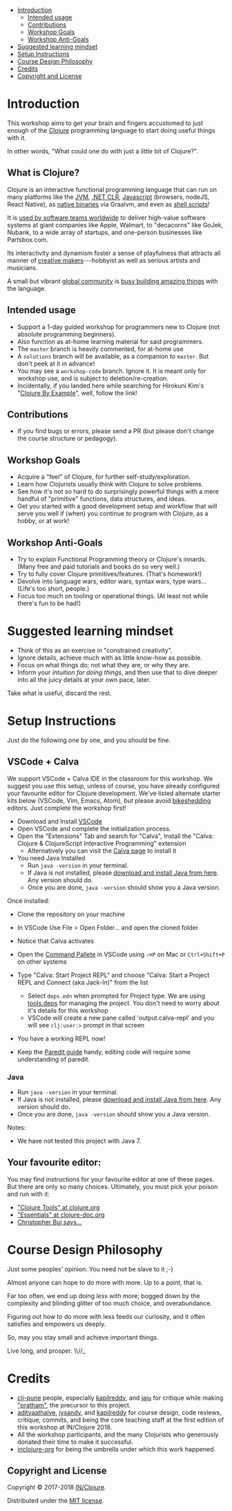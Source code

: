 - [Introduction](#introduction)
  - [Intended usage](#intended-usage)
  - [Contributions](#contributions)
  - [Workshop Goals](#workshop-goals)
  - [Workshop Anti-Goals](#workshop-anti-goals)
- [Suggested learning mindset](#suggested-learning-mindset)
- [Setup Instructions](#setup-instructions)
- [Course Design Philosophy](#course-design-philosophy)
- [Credits](#credits)
- [Copyright and License](#copyright-and-license)

# Introduction

This workshop aims to get your brain and fingers accustomed to just enough of
the [Clojure](https://clojure.org) programming language to start doing useful things with it.

In other words, "What could one do with just a _little_ bit of Clojure?".

## What is Clojure?

Clojure is an interactive functional programming language that can run on many platforms
like the [JVM](https://clojure.org/about/jvm_hosted), [.NET CLR](https://clojure.org/about/clojureclr), [Javascript](https://clojurescript.org/) (browsers, nodeJS, React Native), as [native binaries](https://github.com/BrunoBonacci/graalvm-clojure) via Graalvm, and even as [shell scripts](https://babashka.org/)!

It is [used by software teams worldwide](https://clojure.org/community/success_stories#) to deliver
high-value software systems at giant companies like Apple, Walmart, to "decacorns"
like GoJek, Nubank, to a wide array of startups, and one-person businesses like Partsbox.com.

Its interactivity and dynamism foster a sense of playfulness that attracts all manner
of [creative makers](http://radar.oreilly.com/2015/05/creative-computing-with-clojure.html)---hobbyist as well as serious artists and musicians.

A small but vibrant [global community](https://clojure.org/community/user_groups) is [busy building amazing things](https://github.com/trending/clojure?since=monthly) with the language.

## Intended usage

- Support a 1-day guided workshop for programmers new to Clojure (not absolute programming beginners).
- Also function as at-home learning material for said programmers.
- The `master` branch is heavily commented, for at-home use
- A `solutions` branch will be available, as a companion to `master`.
  But don't peek at it in advance!
- You may see a `workshop-code` branch. Ignore it. It is meant only for
  workshop use, and is subject to deletion/re-creation.
- Incidentally, if you landed here while searching for Hirokuni Kim's
  "[Clojure By Example](https://kimh.github.io/clojure-by-example/)", well, follow the link!

## Contributions

- If you find bugs or errors, please send a PR (but please
  don't change the course structure or pedagogy).

## Workshop Goals

- Acquire a "feel" of Clojure, for further self-study/exploration.
- Learn how Clojurists usually think with Clojure to solve problems.
- See how it's not so hard to do surprisingly powerful things with a
  mere handful of "primitive" functions, data structures, and ideas.
- Get you started with a good development setup and workflow that will
  serve you well if (when) you continue to program with Clojure, as a
  hobby, or at work!

## Workshop Anti-Goals

- Try to explain Functional Programming theory or Clojure's innards.
  (Many free and paid tutorials and books do so very well.)
- Try to fully cover Clojure primitives/features. (That's homework!)
- Devolve into language wars, editor wars, syntax wars, type wars...
  (Life's too short, people.)
- Focus too much on tooling or operational things. (At least not
  while there's fun to be had!)

# Suggested learning mindset

- Think of this as an exercise in "constrained creativity".
- Ignore details, achieve much with as little know-how as possible.
- Focus on what things do; not what they are, or why they are.
- Inform your _intuition for doing things_, and then use that to
  dive deeper into all the juicy details at your own pace, later.

Take what is useful, discard the rest.

# Setup Instructions

Just do the following one by one, and you should be fine.

## VSCode + Calva

We support VSCode + Calva IDE in the classroom for this workshop. We suggest you use this setup, unless of course, you have already configured your favourite editor for Clojure development. We've listed alternate starter kits below (VSCode, Vim, Emacs, Atom), _but_ please avoid [bikeshedding](http://catb.org/jargon/html/B/bikeshedding.html) editors. Just complete the workshop first!

- Download and Install [VSCode](https://code.visualstudio.com/)
- Open VSCode and complete the initialization process.
- Open the "Extensions" Tab and search for "Calva", Install the "Calva: Clojure & ClojureScript Interactive Programming" extension
  - Alternatively you can visit the [Calva page](https://marketplace.visualstudio.com/items?itemName=betterthantomorrow.calva) to install it
- You need Java Installed
  - Run `java -version` in your terminal.
  - If Java is not installed, please [download and install Java from here](https://adoptopenjdk.net/). Any version should do.
  - Once you are done, `java -version` should show you a Java version.

Once installed:

- Clone the repository on your machine
- In VSCode Use File > Open Folder... and open the cloned folder
- Notice that Calva activates
- Open the [Command Pallete](https://code.visualstudio.com/docs/getstarted/userinterface#_command-palette) in VSCode using `⇧⌘P` on Mac or `Ctrl+Shift+P` on other systems
- Type "Calva: Start Project REPL" and choose "Calva: Start a Project REPL and Connect (aka Jack-In)" from the list
  - Select `deps.edn` when prompted for Project type. We are using [tools.deps](https://clojure.org/guides/deps_and_cli) for managing the project. You don't need to worry about it's details for this workshop
  - VSCode will create a new pane called 'output.calva-repl' and you will see `clj꞉user꞉>` prompt in that screen
- You have a working REPL now!

- Keep the [Paredit guide](https://calva.io/paredit/) handy, editing code will require some understanding of paredit.

### Java

- Run `java -version` in your terminal.
- If Java is not installed, please [download and install Java from here](https://adoptopenjdk.net/). Any version should do.
- Once you are done, `java -version` should show you a Java version.

Notes:

- We have not tested this project with Java 7.

## Your favourite editor:

You may find instructions for your favourite editor at one of these pages. But there are only so many choices. Ultimately, you must pick your poison and run with it:

- ["Clojure Tools" at clojure.org](https://clojure.org/community/tools)
- ["Essentials" at clojure-doc.org](http://clojure-doc.org/articles/content.html#essentials)
- [Christopher Bui says...](https://web.archive.org/web/20181223213500/https://cb.codes/what-editor-ide-to-use-for-clojure/)

# Course Design Philosophy

Just some peoples' opinion. You need not be slave to it ;-)

Almost anyone can hope to do more with more. Up to a point, that is.

Far too often, we end up doing _less_ with more; bogged down by the
complexity and blinding glitter of too much choice, and overabundance.

Figuring out how to do more with less feeds our curiosity, and it often
satisfies and empowers us deeply.

So, may you stay small and achieve important things.

Live long, and prosper.
\\\\//\_

# Credits

- [clj-pune](https://github.com/clj-pune) people, especially [kapilreddy](https://github.com/kapilreddy), and [jaju](https://github.com/jaju) for critique while making ["pratham"](https://github.com/clj-pune/pratham), the precursor to this project.
- [adityaathalye](https://github.com/adityaathalye), [jysandy](https://github.com/jysandy), and [kapilreddy](https://github.com/kapilreddy) for course design, code reviews, critique, commits, and being the core teaching staff at the first edition of this workshop at IN/Clojure 2018.
- All the workshop participants, and the many Clojurists who generously donated their time to make it successful.
- [inclojure-org](https://github.com/inclojure-org) for being the umbrella under which this work happened.

## Copyright and License

Copyright © 2017-2018 [IN/Clojure](http://inclojure.org/).

Distributed under the [MIT license](https://github.com/inclojure-org/clojure-by-example/blob/master/LICENSE).

